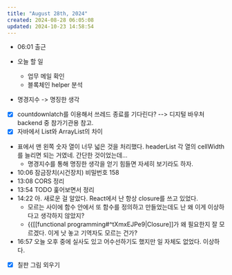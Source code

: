 ```yaml
---
title: "August 28th, 2024"
created: 2024-08-28 06:05:08
updated: 2024-10-23 14:58:54
---
```

  * 06:01 출근
  * 오늘 할 일
    * 업무 메일 확인
    * 블록체인 helper 분석

  * 명경지수 -> 명징한 생각
  * [x] countdownlatch를 이용해서 쓰레드 종료를 기다린다?  --> 디지털 바우처 backend 중 참가기관용 참고.
  * [x] 자바에서 List와 ArrayList의 차이
  * 표에서 맨 왼쪽 숫자 열이 너무 넓은 것을 처리했다. headerList 각 열의 cellWidth를 늘리면 되는 거였네. 간단한 것이었는데...
    * 명경지수를 통해 명징한 생각을 얻기 힘들면 자세히 보기라도 하자.
  * 10:06 잠금장치(시건장치) 비밀번호 158
  * 13:08 CORS 정리
  * 13:54 TODO 훑어보면서 정리
  * 14:22 아. 새로운 걸 알았다. React에서 난 항상 closure를 쓰고 있었다.
    * 모르는 사이에 함수 안에서 또 함수를 정의하고 만들었는데도 난 왜 이게 이상하다고 생각하지 않았지?
    * {{[[functional programming#^tXmxEJPe9|Closure]]가 왜 필요한지 잘 모르겠다. 이게 낫 놓고 기역자도 모르는 건가?
  * 16:57 오늘 오후 중에 실사도 있고 어수선하기도 했지만 일 자체도 없었다. 이상하다.
  * [x] 칠판 그림 외우기